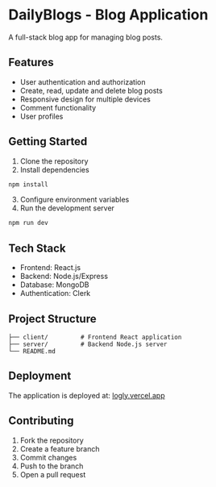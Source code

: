 # DailyBlogs - Blog Application

A full-stack blog app for managing blog posts.

## Features

- User authentication and authorization
- Create, read, update and delete blog posts
- Responsive design for multiple devices
- Comment functionality
- User profiles

## Getting Started

1. Clone the repository
2. Install dependencies
  ```bash
  npm install
  ```
3. Configure environment variables
4. Run the development server
  ```bash
  npm run dev
  ```

## Tech Stack

- Frontend: React.js
- Backend: Node.js/Express
- Database: MongoDB
- Authentication: Clerk

## Project Structure

```
├── client/         # Frontend React application
├── server/         # Backend Node.js server
└── README.md
```

## Deployment

The application is deployed at: [logly.vercel.app](https://logly.vercel.app)

## Contributing

1. Fork the repository
2. Create a feature branch
3. Commit changes
4. Push to the branch
5. Open a pull request


